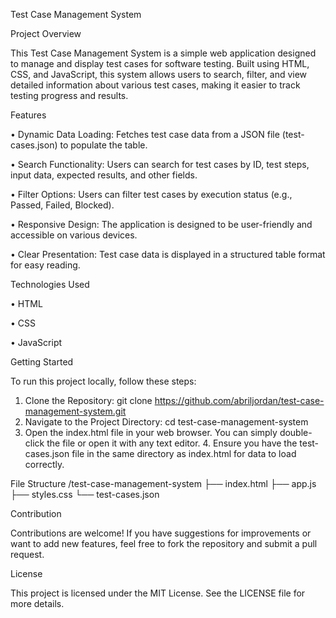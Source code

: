 Test Case Management System

Project Overview

This Test Case Management System is a simple web application designed to manage and display test cases for software testing. Built using HTML, CSS, and JavaScript, this system allows users to search, filter, and view detailed information about various test cases, making it easier to track testing progress and results.

Features

  •	Dynamic Data Loading: Fetches test case data from a JSON file (test-cases.json) to populate the table.

  •	Search Functionality: Users can search for test cases by ID, test steps, input data, expected results, and other fields.
  
  •	Filter Options: Users can filter test cases by execution status (e.g., Passed, Failed, Blocked).
  
  •	Responsive Design: The application is designed to be user-friendly and accessible on various devices.
  
  •	Clear Presentation: Test case data is displayed in a structured table format for easy reading.

Technologies Used

  •	HTML

  •	CSS
  
  •	JavaScript

Getting Started

To run this project locally, follow these steps:

  1.	Clone the Repository: git clone https://github.com/abriljordan/test-case-management-system.git
  2.	Navigate to the Project Directory: cd test-case-management-system
  3.	Open the index.html file in your web browser. You can simply double-click the file or open it with any text editor.
	4.	Ensure you have the test-cases.json file in the same directory as index.html for data to load correctly.

File Structure
/test-case-management-system
├── index.html
├── app.js
├── styles.css
└── test-cases.json

Contribution

Contributions are welcome! If you have suggestions for improvements or want to add new features, feel free to fork the repository and submit a pull request.

License

This project is licensed under the MIT License. See the LICENSE file for more details.
